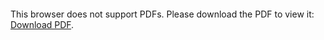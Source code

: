 <object data="christ-in-song/CIS1908pdfs/009.pdf" type="application/pdf" width="100%" height="1024px">
    <embed src="christ-in-song/CIS1908pdfs/009.pdf">
        <p>This browser does not support PDFs. Please download the PDF to view it: <a href="christ-in-song/CIS1908pdfs/009.pdf">Download PDF</a>.</p>
    </embed>
</object>
